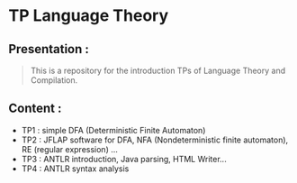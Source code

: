 # TP Language Theory

## Presentation :

>This is a repository for the introduction TPs of Language Theory and Compilation.

## Content :

- TP1 : simple DFA (Deterministic Finite Automaton)
- TP2 : JFLAP software for DFA, NFA (Nondeterministic finite automaton), RE (regular expression) ...
- TP3 : ANTLR introduction, Java parsing, HTML Writer...
- TP4 : ANTLR syntax analysis
